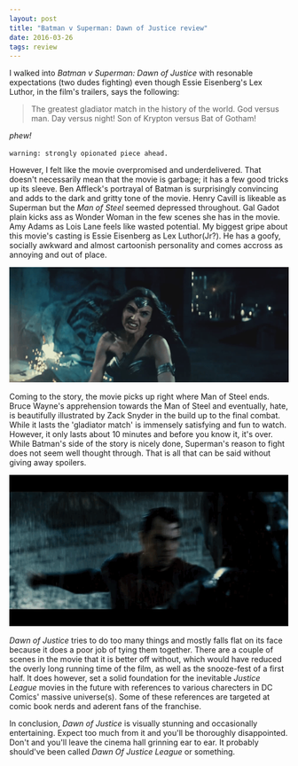 ```yaml
---
layout: post
title: "Batman v Superman: Dawn of Justice review"
date: 2016-03-26
tags: review
---
```


I walked into *Batman v Superman: Dawn of Justice* with resonable expectations (two dudes fighting) even though Essie Eisenberg's Lex Luthor, in the film's trailers, says the following:

> The greatest gladiator match in the history of the world. God versus man. 
> Day versus night! Son of Krypton versus Bat of Gotham!

*phew!*

`warning: strongly opionated piece ahead.`

However, I felt like the movie overpromised and underdelivered. That doesn't necessarily mean that the movie is garbage; it has a few good tricks up its sleeve. 
Ben Affleck's portrayal of Batman is surprisingly convincing and adds to the dark and gritty tone of the movie.
Henry Cavill is likeable as Superman but the *Man of Steel* seemed depressed throughout. 
Gal Gadot plain kicks ass as Wonder Woman in the few scenes she has in the movie.
Amy Adams as Lois Lane feels like wasted potential.
My biggest gripe about this movie's casting is Essie Eisenberg as Lex Luthor(Jr?). 
He has a goofy, socially awkward and almost cartoonish personality and comes accross as annoying and out of place. 

![Wonder Woman](./images/WW.gif)

Coming to the story, the movie picks up right where Man of Steel ends. 
Bruce Wayne's apprehension towards the Man of Steel and eventually, hate, is beautifully illustrated by Zack Snyder in the build up to the final combat. 
While it lasts the 'gladiator match' is immensely satisfying and fun to watch. 
However, it only lasts about 10 minutes and before you know it, it's over. 
While Batman's side of the story is nicely done, Superman's reason to fight does not seem well thought through. That is all that can be said without giving away spoilers.

![Do you bleed? you will.](./images/bat-vs-supes.gif)

*Dawn of Justice* tries to do too many things and mostly falls flat on its face because it does a poor job of tying them together. There are a couple of scenes in the movie that it is better off without, which would have reduced the overly long running time of the film, as well as the snooze-fest of a first half.
It does however, set a solid foundation for the inevitable *Justice League* movies in the future with references to various charecters in DC Comics' massive universe(s). Some of these references are targeted at comic book nerds and aderent fans of the franchise.


In conclusion, *Dawn of Justice* is visually stunning and occasionally entertaining. Expect too much from it and you'll be thoroughly disappointed. Don't and you'll leave the cinema hall grinning ear to ear. It probably should've been called *Dawn Of Justice League* or something.
